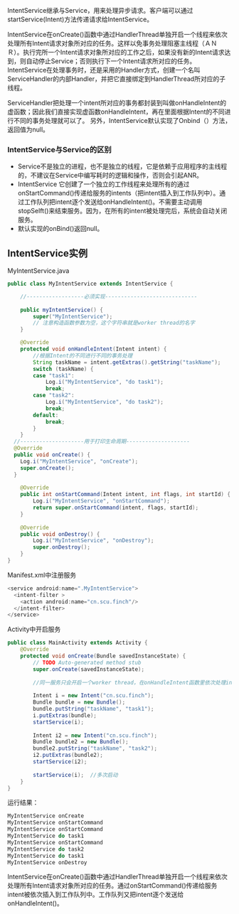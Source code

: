IntentService继承与Service，用来处理异步请求。客户端可以通过startService(Intent)方法传递请求给IntentService。

IntentService在onCreate()函数中通过HandlerThread单独开启一个线程来依次处理所有Intent请求对象所对应的任务。这样以免事务处理阻塞主线程（ＡＮＲ）。执行完所一个Intent请求对象所对应的工作之后，如果没有新的Intent请求达到，则自动停止Service；否则执行下一个Intent请求所对应的任务。IntentService在处理事务时，还是采用的Handler方式，创建一个名叫ServiceHandler的内部Handler，并把它直接绑定到HandlerThread所对应的子线程。

ServiceHandler把处理一个intent所对应的事务都封装到叫做onHandleIntent的虚函数；因此我们直接实现虚函数onHandleIntent，再在里面根据Intent的不同进行不同的事务处理就可以了。 另外，IntentService默认实现了Onbind（）方法，返回值为null。

### IntentService与Service的区别
- Service不是独立的进程，也不是独立的线程，它是依赖于应用程序的主线程的，不建议在Service中编写耗时的逻辑和操作，否则会引起ANR。
- IntentService 它创建了一个独立的工作线程来处理所有的通过onStartCommand()传递给服务的intents（把intent插入到工作队列中）。通过工作队列把intent逐个发送给onHandleIntent()。不需要主动调用stopSelft()来结束服务。因为，在所有的intent被处理完后，系统会自动关闭服务。
- 默认实现的onBind()返回null。

## IntentService实例
MyIntentService.java
```java
public class MyIntentService extends IntentService {

	//------------------必须实现-----------------------------
	
	public myIntentService() {
		super("MyIntentService");
		// 注意构造函数参数为空，这个字符串就是worker thread的名字
	}

	@Override
	protected void onHandleIntent(Intent intent) {
		//根据Intent的不同进行不同的事务处理 
        String taskName = intent.getExtras().getString("taskName");  
        switch (taskName) {
		case "task1":
			Log.i("MyIntentService", "do task1");
			break;
		case "task2":
			Log.i("MyIntentService", "do task2");
			break;
		default:
			break;
		}		
	}
  //--------------------用于打印生命周期--------------------	
  @Override
  public void onCreate() {
    Log.i("MyIntentService", "onCreate");
    super.onCreate();
  }
	
	@Override
	public int onStartCommand(Intent intent, int flags, int startId) {
		Log.i("MyIntentService", "onStartCommand");
		return super.onStartCommand(intent, flags, startId);
	}
	
	@Override
	public void onDestroy() {
		Log.i("MyIntentService", "onDestroy");
		super.onDestroy();
	}
}
```
Manifest.xml中注册服务
```java
<service android:name=".MyIntentService">
  <intent-filter >  
    <action android:name="cn.scu.finch"/>  
  </intent-filter>     
</service>
```
Activity中开启服务
```java
public class MainActivity extends Activity {
	@Override
	protected void onCreate(Bundle savedInstanceState) {
		// TODO Auto-generated method stub
		super.onCreate(savedInstanceState);
		
		//同一服务只会开启一个worker thread，在onHandleIntent函数里依次处理intent请求。
		
        Intent i = new Intent("cn.scu.finch");  
        Bundle bundle = new Bundle();  
        bundle.putString("taskName", "task1");  
        i.putExtras(bundle);  
        startService(i);  
           
        Intent i2 = new Intent("cn.scu.finch");  
        Bundle bundle2 = new Bundle();  
        bundle2.putString("taskName", "task2");  
        i2.putExtras(bundle2);  
        startService(i2); 
        
        startService(i);  //多次启动
	}
}
```
运行结果：
```java
MyIntentService onCreate
MyIntentService onStartCommand
MyIntentService onStartCommand
MyIntentService do task1
MyIntentService onStartCommand
MyIntentService do task2
MyIntentService do task1
MyIntentService onDestroy
```

IntentService在onCreate()函数中通过HandlerThread单独开启一个线程来依次处理所有Intent请求对象所对应的任务。通过onStartCommand()传递给服务intent被依次插入到工作队列中。工作队列又把intent逐个发送给onHandleIntent()。